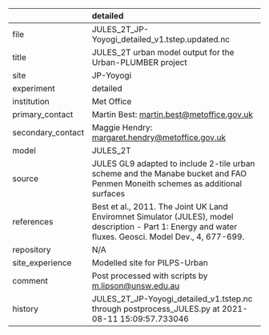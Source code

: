 |                   | detailed                                                                                                                                                |
|:------------------|:--------------------------------------------------------------------------------------------------------------------------------------------------------|
| file              | JULES_2T_JP-Yoyogi_detailed_v1.tstep.updated.nc                                                                                                         |
| title             | JULES_2T urban model output for the Urban-PLUMBER project                                                                                               |
| site              | JP-Yoyogi                                                                                                                                               |
| experiment        | detailed                                                                                                                                                |
| institution       | Met Office                                                                                                                                              |
| primary_contact   | Martin Best: martin.best@metoffice.gov.uk                                                                                                               |
| secondary_contact | Maggie Hendry: margaret.hendry@metoffice.gov.uk                                                                                                         |
| model             | JULES_2T                                                                                                                                                |
| source            | JULES GL9 adapted to include 2-tile urban scheme and the Manabe bucket and FAO Penmen Moneith schemes as additional surfaces                            |
| references        | Best et al., 2011. The Joint UK Land Enviromnet Simulator (JULES), model description - Part 1: Energy and water fluxes. Geosci. Model Dev., 4, 677-699. |
| repository        | N/A                                                                                                                                                     |
| site_experience   | Modelled site for PILPS-Urban                                                                                                                           |
| comment           | Post processed with scripts by m.lipson@unsw.edu.au                                                                                                     |
| history           | JULES_2T_JP-Yoyogi_detailed_v1.tstep.nc through postprocess_JULES.py at 2021-08-11 15:09:57.733046                                                      |
